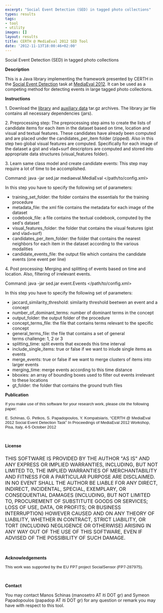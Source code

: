 ```yaml
---
excerpt: "Social Event Detection (SED) in tagged photo collections"
types: results
tags:
- tool
- utility
images: []
layout: results
title: CERTH @ MediaEval 2012 SED Tool
date: '2012-11-13T18:00:46+02:00'
---
```

<p>Social Event Detection (SED) in tagged photo collections</p><!--break--><p><span style="font-size: 14px;"><strong>Description</strong></span></p><p>This is a Java library implementing the framework presented by CERTH in the&nbsp;<a href="http://www.multimediaeval.org/mediaeval2012/sed2012/">Social Event Detection</a>&nbsp;task at&nbsp;<a href="http://www.multimediaeval.org/mediaeval2012/">MediaEval 2012</a>. It can be used as a competing method for detecting events in large tagged photo collections.&nbsp;</p><p><strong><span style="font-size: 14px;">Instructions</span></strong></p><p>1. Download the <a href="ftp://sed2012:111111@mklab.iti.gr/sed_exe.tar.gz">library</a> and <a href="ftp://sed2012:111111@mklab.iti.gr/mediaval_sed_essentials.tar.gz">auxiliary data</a> tar.gz archives. The library jar file contains all necessary dependencies (jars).</p><p>2. Preprocessing step:&nbsp;The preprocessing step aims to create the lists of candidate items for each item in the dataset based on&nbsp;time, location and visual and textual features.&nbsp;These candidates have already been computed and are placed under the candidates_per_item folder (zipped).&nbsp;Also in this step two global visual features are computed. Specifically for each image of the dataset a gist&nbsp;and vlad+surf descriptors are computed and stored into appropriate data structures (visual_features folder). &nbsp;</p><div id="cke_pastebin" style="position: absolute; left: -1000px; top: 191px; width: 1px; height: 1px; overflow: hidden;">&nbsp; &nbsp; and vlad+surf descriptors are computed and stored into aΞ&frac12; appropriatΞ&micro; data structure (visual_features folder). &nbsp;</div><div id="cke_pastebin" style="position: absolute; left: -1000px; top: 191px; width: 1px; height: 1px; overflow: hidden;">&nbsp; &nbsp; time, location and visual and textual features.&nbsp;</div><div id="cke_pastebin" style="position: absolute; left: -1000px; top: 191px; width: 1px; height: 1px; overflow: hidden;">&nbsp; &nbsp; These candidates have already &nbsp;computed and are placed under the candidates_per_item folder (zipped).&nbsp;</div><p>3. Learn same class model and create candidate events: This step may require a lot of time to be accomplished.</p><p>Command:&nbsp;java -jar sed.jar mediaeval.MediaEval &lt;/path/to/config.xml&gt;</p><p>In this step you have to specify the following set of parameters:</p><ul><li>training_set_folder: the folder contains the essentials for the training procedure</li><li>metadata_file: the xml file contains the metadata for each image of the dataset</li><li>codebook_file: a file contains the textual codebook, computed by the sed&#39;s dataset</li><li>visual_features_folder: the folder that contains the visual features (gist and vlad+surf)</li><li>candidates_per_item_folder: the folder that contains the nearest neighbors for each item in the dataset&nbsp;according to the various modalities</li><li>candidate_events_file: the output file which contains the candidate events (one event per line)</li></ul><p>4. Post processing:&nbsp;Merging and splitting of events based on time and location. Also, filtering of irrelevant events. &nbsp;</p><p>Command:&nbsp;java -jar sed.jar event.Events &lt;/path/to/config.xml&gt;</p><p>In this step you have to specify the following set of parameters: &nbsp;</p><ul><li>jaccard_similarity_threshold: similarity threshold beetwen an event and a concept&nbsp;</li><li>number_of_dominant_terms: number of dominant terms in the concept</li><li>output_folder: the output folder of the procedure</li><li>concept_terms_file: the file that contains terms relevant to the specific concept</li><li>general_terms_file: the file that contains a set of general terms&nbsp;challenge: 1, 2 or 3</li><li>splitting_time: split events that exceeds this time interval</li><li>include_single_items: true or false if we want to inlude single items as events</li><li>merge_events: true or false if we want to merge clusters of items into larger events</li><li>merging_time: merge events according to this time distance</li><li>bboxies: an array of bounding boxes used to filter out events irrelevant to these locations</li><li>gt_folder: the folder that contains the ground truth files</li></ul><p><span style="font-size: 14px;"><strong>Publication</strong></span></p><p><font face="Arial" size="2"><span lang="EN-US" style="font-size: 10pt; line-height: 16px;">If you make use of this software for your research work, please cite the following paper:</span></font></p><p><font face="Arial" size="2"><span lang="EN-US" style="font-size: 10pt;">E. Schinas, G. Petkos, S. Papadopoulos, Y. Kompatsiaris, &ldquo;CERTH @ MediaEval 2012 Social Event Detection Task&rdquo; In Proceedings of MediaEval 2012 Workshop, Pisa, Italy, 4-5 October 2012</span></font></p><p>&nbsp;</p><p><span style="font-size: 14px;"><strong>License</strong></span></p><h3><span class="Apple-style-span" style="font-weight: normal;">THIS SOFTWARE IS PROVIDED BY THE AUTHOR &quot;AS IS&quot; AND ANY EXPRESS OR IMPLIED WARRANTIES, INCLUDING, BUT NOT LIMITED TO, THE IMPLIED WARRANTIES OF MERCHANTABILITY AND FITNESS FOR A PARTICULAR PURPOSE ARE DISCLAIMED. IN NO EVENT SHALL THE AUTHOR BE LIABLE FOR ANY DIRECT, INDIRECT, INCIDENTAL, SPECIAL, EXEMPLARY, OR CONSEQUENTIAL DAMAGES (INCLUDING, BUT NOT LIMITED TO, PROCUREMENT OF SUBSTITUTE GOODS OR SERVICES; LOSS OF USE, DATA, OR PROFITS; OR BUSINESS INTERRUPTION) HOWEVER CAUSED AND ON ANY THEORY OF LIABILITY, WHETHER IN CONTRACT, STRICT LIABILITY, OR TORT (INCLUDING NEGLIGENCE OR OTHERWISE) ARISING IN ANY WAY OUT OF THE USE OF THIS SOFTWARE, EVEN IF ADVISED OF THE POSSIBILITY OF SUCH DAMAGE.</span></h3><p>&nbsp;</p><p><span style="font-size: 14px;"><strong>Acknowledgements</strong></span></p><p><font face="Arial" size="2"><span lang="EN-GB" style="font-size: 10pt;">This work was supported by the EU FP7 project SocialSensor (FP7-287975).</span></font></p><p>&nbsp;</p><p><span style="font-size: 14px;"><strong>Contact</strong></span></p><p>You may contact Manos Schinas (manosetro AT iti DOT gr) and Symeon Papadopoulos (papadop AT iti DOT gr) for any question or remark you may have with respect to this tool.</p>
